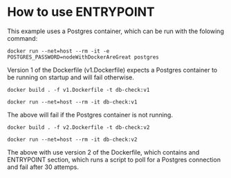 # How to use ENTRYPOINT

This example uses a Postgres container, which can be run with the folowing command:

`docker run --net=host --rm -it -e POSTGRES_PASSWORD=nodeWithDockerAreGreat postgres`


Version 1 of the Dockerfile (v1.Dockerfile) expects a Postgres container to be running on startup and will fail otherwise.

```
docker build . -f v1.Dockerfile -t db-check:v1

docker run --net=host --rm -it db-check:v1
```

The above will fail if the Postgres container is not running.

```
docker build . -f v2.Dockerfile -t db-check:v2

docker run --net=host --rm -it db-check:v2
```

The above with use version 2 of the Dockerfile, which contains and ENTRYPOINT section, which runs a script to poll for a Postgres connection and fail after 30 attemps.
